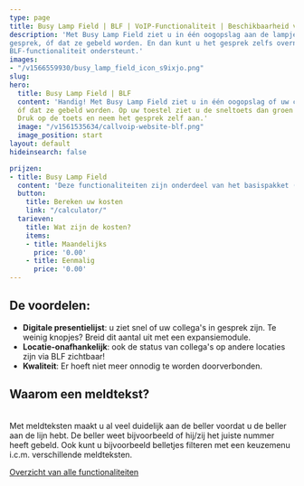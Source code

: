```yaml
---
type: page
title: Busy Lamp Field | BLF | VoIP-Functionaliteit | Beschikbaarheid van collega's
description: 'Met Busy Lamp Field ziet u in één oogopslag aan de lampjes op uw toestel of uw collega''s beschikbaar zijn, in
gesprek, óf dat ze gebeld worden. En dan kunt u het gesprek zelfs overnemen. NB: wel belangrijk dat uw VoIP-toestel de 
BLF-functionaliteit ondersteunt.'
images:
- "/v1566559930/busy_lamp_field_icon_s9ixjo.png"
slug: 
hero:
  title: Busy Lamp Field | BLF
  content: 'Handig! Met Busy Lamp Field ziet u in één oogopslag of uw collega's beschikbaar zijn, in gesprek, 
  óf dat ze gebeld worden. Op uw toestel ziet u de sneltoets dan groen of rood branden, of knipperen als de collega gebeld wordt. 
  Druk op de toets en neem het gesprek zelf aan.'
  image: "/v1561535634/callvoip-website-blf.png"
  image_position: start
layout: default
hideinsearch: false

prijzen:
- title: Busy Lamp Field
  content: 'Deze functionaliteiten zijn onderdeel van het basispakket (waar u €7,50 excl. BTW voor betaalt).'
  button:
    title: Bereken uw kosten
    link: "/calculator/"
  tarieven:
    title: Wat zijn de kosten?
    items:
    - title: Maandelijks
      price: '0.00'
    - title: Eenmalig
      price: '0.00'
---
```

## De voordelen:
* **Digitale presentielijst**: u ziet snel of uw collega's in gesprek zijn. Te weinig knopjes? Breid dit aantal uit met een expansiemodule.
* **Locatie-onafhankelijk**: ook de status van collega's op andere locaties zijn via BLF zichtbaar!
* **Kwaliteit**: Er hoeft niet meer onnodig te worden doorverbonden.

## Waarom een meldtekst?
</br>
Met meldteksten maakt u al veel duidelijk aan de beller voordat u de beller aan de lijn hebt. De beller weet bijvoorbeeld of hij/zij het juiste nummer heeft gebeld. Ook kunt u bijvoorbeeld belletjes filteren met een keuzemenu i.c.m. verschillende meldteksten.

<a href="/telefonie/functionaliteiten/" class="button">Overzicht van alle functionaliteiten</a>
